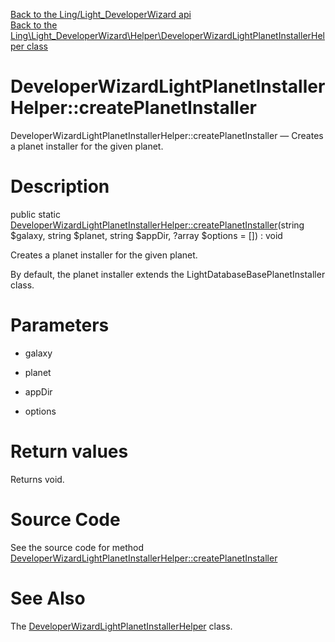 [Back to the Ling/Light_DeveloperWizard api](https://github.com/lingtalfi/Light_DeveloperWizard/blob/master/doc/api/Ling/Light_DeveloperWizard.md)<br>
[Back to the Ling\Light_DeveloperWizard\Helper\DeveloperWizardLightPlanetInstallerHelper class](https://github.com/lingtalfi/Light_DeveloperWizard/blob/master/doc/api/Ling/Light_DeveloperWizard/Helper/DeveloperWizardLightPlanetInstallerHelper.md)


DeveloperWizardLightPlanetInstallerHelper::createPlanetInstaller
================



DeveloperWizardLightPlanetInstallerHelper::createPlanetInstaller — Creates a planet installer for the given planet.




Description
================


public static [DeveloperWizardLightPlanetInstallerHelper::createPlanetInstaller](https://github.com/lingtalfi/Light_DeveloperWizard/blob/master/doc/api/Ling/Light_DeveloperWizard/Helper/DeveloperWizardLightPlanetInstallerHelper/createPlanetInstaller.md)(string $galaxy, string $planet, string $appDir, ?array $options = []) : void




Creates a planet installer for the given planet.

By default, the planet installer extends the LightDatabaseBasePlanetInstaller class.




Parameters
================


- galaxy

    

- planet

    

- appDir

    

- options

    


Return values
================

Returns void.








Source Code
===========
See the source code for method [DeveloperWizardLightPlanetInstallerHelper::createPlanetInstaller](https://github.com/lingtalfi/Light_DeveloperWizard/blob/master/Helper/DeveloperWizardLightPlanetInstallerHelper.php#L29-L55)


See Also
================

The [DeveloperWizardLightPlanetInstallerHelper](https://github.com/lingtalfi/Light_DeveloperWizard/blob/master/doc/api/Ling/Light_DeveloperWizard/Helper/DeveloperWizardLightPlanetInstallerHelper.md) class.



